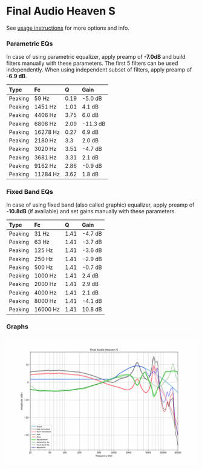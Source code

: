 # Final Audio Heaven S
See [usage instructions](https://github.com/jaakkopasanen/AutoEq#usage) for more options and info.

### Parametric EQs
In case of using parametric equalizer, apply preamp of **-7.0dB** and build filters manually
with these parameters. The first 5 filters can be used independently.
When using independent subset of filters, apply preamp of **-6.9 dB**.

| Type    | Fc       |    Q | Gain     |
|:--------|:---------|:-----|:---------|
| Peaking | 59 Hz    | 0.19 | -5.0 dB  |
| Peaking | 1451 Hz  | 1.01 | 4.1 dB   |
| Peaking | 4406 Hz  | 3.75 | 6.0 dB   |
| Peaking | 6808 Hz  | 2.09 | -11.3 dB |
| Peaking | 16278 Hz | 0.27 | 6.9 dB   |
| Peaking | 2180 Hz  | 3.3  | 2.0 dB   |
| Peaking | 3020 Hz  | 3.51 | -4.7 dB  |
| Peaking | 3681 Hz  | 3.31 | 2.1 dB   |
| Peaking | 9162 Hz  | 2.86 | -0.9 dB  |
| Peaking | 11284 Hz | 3.62 | 1.8 dB   |

### Fixed Band EQs
In case of using fixed band (also called graphic) equalizer, apply preamp of **-10.8dB**
(if available) and set gains manually with these parameters.

| Type    | Fc       |    Q | Gain    |
|:--------|:---------|:-----|:--------|
| Peaking | 31 Hz    | 1.41 | -4.7 dB |
| Peaking | 63 Hz    | 1.41 | -3.7 dB |
| Peaking | 125 Hz   | 1.41 | -3.6 dB |
| Peaking | 250 Hz   | 1.41 | -2.9 dB |
| Peaking | 500 Hz   | 1.41 | -0.7 dB |
| Peaking | 1000 Hz  | 1.41 | 2.4 dB  |
| Peaking | 2000 Hz  | 1.41 | 2.9 dB  |
| Peaking | 4000 Hz  | 1.41 | 2.1 dB  |
| Peaking | 8000 Hz  | 1.41 | -4.1 dB |
| Peaking | 16000 Hz | 1.41 | 10.8 dB |

### Graphs
![](./Final%20Audio%20Heaven%20S.png)